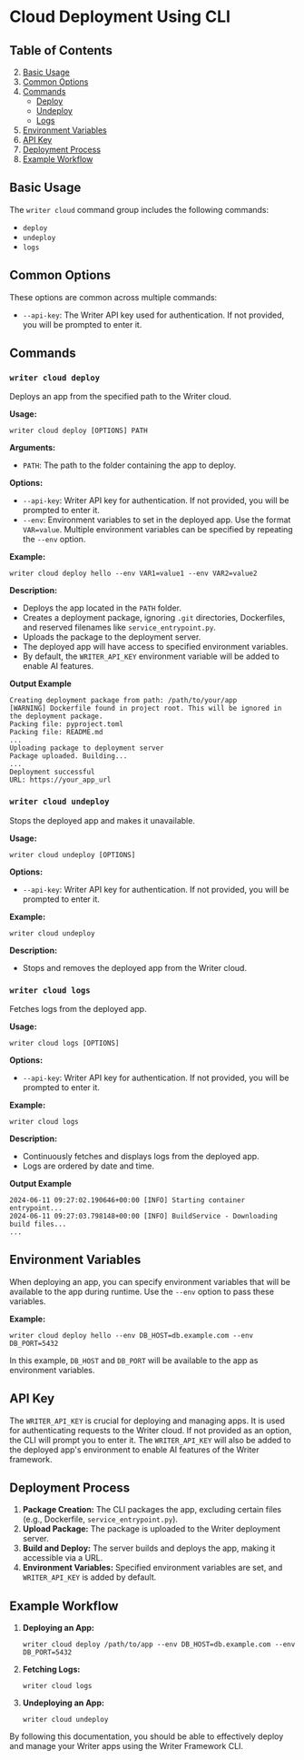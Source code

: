 # Cloud Deployment Using CLI

## Table of Contents

2. [Basic Usage](#basic-usage)
3. [Common Options](#common-options)
4. [Commands](#commands)
   - [Deploy](#writer-cloud-deploy)
   - [Undeploy](#writer-cloud-undeploy)
   - [Logs](#writer-cloud-logs)
5. [Environment Variables](#environment-variables)
6. [API Key](#api-key)
7. [Deployment Process](#deployment-process)
8. [Example Workflow](#example-workflow)

## Basic Usage

The `writer cloud` command group includes the following commands:
- `deploy`
- `undeploy`
- `logs`

## Common Options

These options are common across multiple commands:
- `--api-key`: The Writer API key used for authentication. If not provided, you will be prompted to enter it.

## Commands

### `writer cloud deploy`

Deploys an app from the specified path to the Writer cloud.

**Usage:**
```
writer cloud deploy [OPTIONS] PATH
```

**Arguments:**
- `PATH`: The path to the folder containing the app to deploy.

**Options:**
- `--api-key`: Writer API key for authentication. If not provided, you will be prompted to enter it.
- `--env`: Environment variables to set in the deployed app. Use the format `VAR=value`. Multiple environment variables can be specified by repeating the `--env` option.

**Example:**
```
writer cloud deploy hello --env VAR1=value1 --env VAR2=value2
```

**Description:**
- Deploys the app located in the `PATH` folder.
- Creates a deployment package, ignoring `.git` directories, Dockerfiles, and reserved filenames like `service_entrypoint.py`.
- Uploads the package to the deployment server.
- The deployed app will have access to specified environment variables.
- By default, the `WRITER_API_KEY` environment variable will be added to enable AI features.

**Output Example**

```
Creating deployment package from path: /path/to/your/app
[WARNING] Dockerfile found in project root. This will be ignored in the deployment package.
Packing file: pyproject.toml
Packing file: README.md
...
Uploading package to deployment server
Package uploaded. Building...
...
Deployment successful
URL: https://your_app_url
```

### `writer cloud undeploy`

Stops the deployed app and makes it unavailable.

**Usage:**
```
writer cloud undeploy [OPTIONS]
```

**Options:**
- `--api-key`: Writer API key for authentication. If not provided, you will be prompted to enter it.

**Example:**
```
writer cloud undeploy
```

**Description:**
- Stops and removes the deployed app from the Writer cloud.

### `writer cloud logs`

Fetches logs from the deployed app.

**Usage:**
```
writer cloud logs [OPTIONS]
```

**Options:**
- `--api-key`: Writer API key for authentication. If not provided, you will be prompted to enter it.

**Example:**
```
writer cloud logs
```

**Description:**
- Continuously fetches and displays logs from the deployed app.
- Logs are ordered by date and time.

**Output Example**

```
2024-06-11 09:27:02.190646+00:00 [INFO] Starting container entrypoint...
2024-06-11 09:27:03.798148+00:00 [INFO] BuildService - Downloading build files...
...
```

## Environment Variables

When deploying an app, you can specify environment variables that will be available to the app during runtime. Use the `--env` option to pass these variables.

**Example:**
```
writer cloud deploy hello --env DB_HOST=db.example.com --env DB_PORT=5432
```

In this example, `DB_HOST` and `DB_PORT` will be available to the app as environment variables.

## API Key

The `WRITER_API_KEY` is crucial for deploying and managing apps. It is used for authenticating requests to the Writer cloud. If not provided as an option, the CLI will prompt you to enter it. The `WRITER_API_KEY` will also be added to the deployed app's environment to enable AI features of the Writer framework.

## Deployment Process

1. **Package Creation:** The CLI packages the app, excluding certain files (e.g., Dockerfile, `service_entrypoint.py`).
2. **Upload Package:** The package is uploaded to the Writer deployment server.
3. **Build and Deploy:** The server builds and deploys the app, making it accessible via a URL.
4. **Environment Variables:** Specified environment variables are set, and `WRITER_API_KEY` is added by default.

## Example Workflow

1. **Deploying an App:**
   ```
   writer cloud deploy /path/to/app --env DB_HOST=db.example.com --env DB_PORT=5432
   ```

2. **Fetching Logs:**
   ```
   writer cloud logs
   ```

3. **Undeploying an App:**
   ```
   writer cloud undeploy
   ```

By following this documentation, you should be able to effectively deploy and manage your Writer apps using the Writer Framework CLI.
